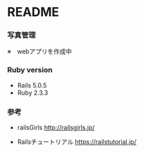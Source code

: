 # README

### 写真管理
 ※　webアプリを作成中

### Ruby version
* Rails 5.0.5
* Ruby 2.3.3

### 参考
* railsGirls
  http://railsgirls.jp/

* Railsチュートリアル
 https://railstutorial.jp/
